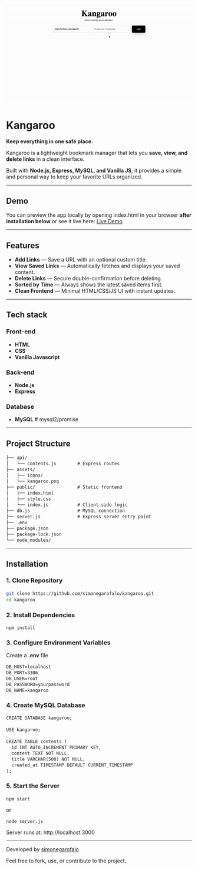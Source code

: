 ![kangaroo](public/assets/kangaroo.gif)

# Kangaroo

**Keep everything in one safe place.**

Kangaroo is a lightweight bookmark manager that lets you **save, view, and delete links** in a clean interface.

Built with **Node.js, Express, MySQL, and Vanilla JS**, it provides a simple and personal way to keep your favorite URLs organized.

---

## Demo

You can preview the app locally by opening index.html in your browser **after installation below** or see it live here: [Live Demo](https://kangaroo-p2gq.onrender.com/).

---

## Features

- **Add Links** — Save a URL with an optional custom title.
- **View Saved Links** — Automatically fetches and displays your saved content.
- **Delete Links** — Secure double-confirmation before deleting.
- **Sorted by Time** — Always shows the latest saved items first.
- **Clean Frontend** — Minimal HTML/CSS/JS UI with instant updates.

---

## Tech stack

### Front-end

- **HTML**
- **CSS**
- **Vanilla Javascript**

### Back-end

- **Node.js**
- **Express**

### Database

- **MySQL** # mysql2/promise

---

## Project Structure

```
├── api/
│   └── contents.js        # Express routes
├── assets/
│   ├── icons/
│   └── kangaroo.png
├── public/                # Static frontend
│   ├── index.html
│   ├── style.css
│   └── index.js           # Client-side logic
├── db.js                  # MySQL connection
├── server.js              # Express server entry point
├── .env
├── package.json
├── package-lock.json
└── node_modules/

```

---

## Installation

### 1. Clone Repository

```bash
git clone https://github.com/simonegarofalo/kangaroo.git
cd kangaroo
```

### 2. Install Dependencies

```
npm install
```

### 3. Configure Environment Variables

Create a **.env** file

```
DB_HOST=localhost
DB_PORT=3306
DB_USER=root
DB_PASSWORD=yourpassword
DB_NAME=kangaroo

```

### 4. Create MySQL Database

```
CREATE DATABASE kangaroo;

USE kangaroo;

CREATE TABLE contents (
  id INT AUTO_INCREMENT PRIMARY KEY,
  content TEXT NOT NULL,
  title VARCHAR(500) NOT NULL,
  created_at TIMESTAMP DEFAULT CURRENT_TIMESTAMP
);
```

### 5. Start the Server

```
npm start
```

or

```
node server.js
```

Server runs at: http://localhost:3000

---

Developed by <a href="https://github.com/simonegarofalo">simonegarofalo</a>

Feel free to fork, use, or contribute to the project.
